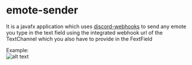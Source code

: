 # emote-sender
It is a javafx application which uses [discord-webhooks](https://github.com/MinnDevelopment/discord-webhooks) to send any emote you type in the text field using the integrated webhook url of the TextChannel which you also have to provide in the FextField

Example:  
![alt text](https://www.dropbox.com/s/ikeaon7i0sc98lf/emojiserder.png?raw=1)
